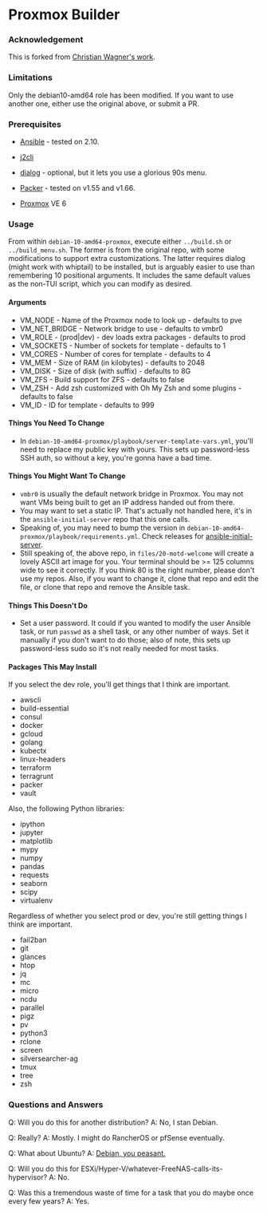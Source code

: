 # Proxmox Builder

### Acknowledgement
This is forked from [Christian Wagner's work](https://github.com/chriswayg/packer-proxmox-templates).

### Limitations
Only the debian10-amd64 role has been modified. If you want to use another one, either use the original above, or submit a PR.

### Prerequisites

-  [Ansible](https://docs.ansible.com/ansible/latest/installation_guide/index.html) - tested on 2.10.

-  [j2cli](https://github.com/kolypto/j2cli)

-  [dialog](https://invisible-island.net/dialog/) - optional, but it lets you use a glorious 90s menu.

-  [Packer](https://github.com/hashicorp/packer/releases) - tested on v1.55 and v1.66.

-  [Proxmox](https://www.proxmox.com/en/downloads/category/iso-images-pve) VE 6

### Usage
From within `debian-10-amd64-proxmox`, execute either `../build.sh` or `../build_menu.sh`. The former is from the original repo, with some modifications to support extra customizations. The latter requires dialog (might work with whiptail) to be installed, but is arguably easier to use than remembering 10 positional arguments. It includes the same default values as the non-TUI script, which you can modify as desired.

#### Arguments

- VM_NODE       - Name of the Proxmox node to look up - defaults to pve
- VM_NET_BRIDGE - Network bridge to use - defaults to vmbr0
- VM_ROLE       - (prod|dev) - dev loads extra packages - defaults to prod
- VM_SOCKETS    - Number of sockets for template - defaults to 1
- VM_CORES      - Number of cores for template - defaults to 4
- VM_MEM        - Size of RAM (in kilobytes) - defaults to 2048
- VM_DISK       - Size of disk (with suffix) - defaults to 8G
- VM_ZFS        - Build support for ZFS - defaults to false
- VM_ZSH        - Add zsh customized with Oh My Zsh and some plugins - defaults to false
- VM_ID         - ID for template - defaults to 999

#### Things You Need To Change
- In `debian-10-amd64-proxmox/playbook/server-template-vars.yml`, you'll need to replace my public key with yours. This sets up password-less SSH auth, so without a key, you're gonna have a bad time.

#### Things You Might Want To Change
- `vmbr0` is usually the default network bridge in Proxmox. You may not want VMs being built to get an IP address handed out from there.
- You may want to set a static IP. That's actually not handled here, it's in the `ansible-initial-server` repo that this one calls.
- Speaking of, you may need to bump the version in `debian-10-amd64-proxmox/playbook/requirements.yml`. Check releases for [ansible-initial-server](https://github.com/stephanGarland/ansible-initial-server/releases).
- Still speaking of, the above repo, in `files/20-motd-welcome` will create a lovely ASCII art image for you. Your terminal should be >= 125 columns wide to see it correctly. If you think 80 is the right number, please don't use my repos. Also, if you want to change it, clone that repo and edit the file, or clone that repo and remove the Ansible task.

#### Things This Doesn't Do
- Set a user password. It could if you wanted to modify the user Ansible task, or run `passwd` as a shell task, or any other number of ways. Set it manually if you don't want to do those; also of note, this sets up password-less sudo so it's not really needed for most tasks.

#### Packages This May Install
If you select the dev role, you'll get things that I think are important.

- awscli
- build-essential
- consul
- docker
- gcloud
- golang
- kubectx
- linux-headers
- terraform
- terragrunt
- packer
- vault

Also, the following Python libraries:

- ipython
- jupyter
- matplotlib
- mypy
- numpy
- pandas
- requests
- seaborn
- scipy
- virtualenv

Regardless of whether you select prod or dev, you're still getting things I think are important.

 - fail2ban
 - git
 - glances
 - htop
 - jq
 - mc
 - micro
 - ncdu
 - parallel
 - pigz
 - pv
 - python3
 - rclone
 - screen
 - silversearcher-ag
 - tmux
 - tree
 - zsh
 
### Questions and Answers
Q: Will you do this for another distribution?
A: No, I stan Debian.

Q: Really?
A: Mostly. I might do RancherOS or pfSense eventually.

Q: What about Ubuntu?
A: [Debian, you peasant.](http://ars.userfriendly.org/cartoons/?id=19990301)

Q: Will you do this for ESXi/Hyper-V/whatever-FreeNAS-calls-its-hypervisor?
A: No.

Q: Was this a tremendous waste of time for a task that you do maybe once every few years?
A: Yes.